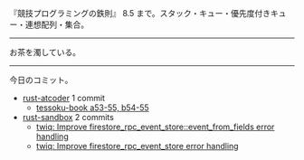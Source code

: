 『競技プログラミングの鉄則』 8.5 まで。スタック・キュー・優先度付きキュー・連想配列・集合。

---

お茶を濁している。

---

今日のコミット。

- [rust-atcoder](https://github.com/bouzuya/rust-atcoder) 1 commit
  - [tessoku-book a53-55, b54-55](https://github.com/bouzuya/rust-atcoder/commit/3bf9a0148c225290eee26818d1ad64c4c3370aa9)
- [rust-sandbox](https://github.com/bouzuya/rust-sandbox) 2 commits
  - [twiq: Improve firestore_rpc_event_store::event_from_fields error handling](https://github.com/bouzuya/rust-sandbox/commit/ba3671f5a6beb2c51533d88d0a4b59ac93796ded)
  - [twiq: Improve firestore_rpc_event_store error handling](https://github.com/bouzuya/rust-sandbox/commit/e11f0c270af8ee41c5ed83a8da93ba7ae4ffa004)
